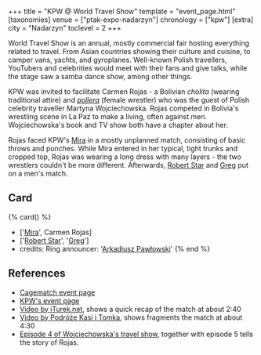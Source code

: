 +++
title = "KPW @ World Travel Show"
template = "event_page.html"
[taxonomies]
venue = ["ptak-expo-nadarzyn"]
chronology = ["kpw"]
[extra]
city = "Nadarzyn"
toclevel = 2
+++

World Travel Show is an annual, mostly commercial fair hosting everything related to travel.
From Asian countries showing their culture and cuisine, to camper vans, yachts, and gyroplanes. Well-known Polish travellers, YouTubers and celebrities would meet with their fans and give talks, while the stage saw a samba dance show, among other things.

KPW was invited to facilitate Carmen Rojas - a Bolivian _cholita_ (wearing traditional attire) and [_pollera_][cholitas-guardian] (female wrestler) who was the guest of Polish celebrity traveller Martyna Wojciechowska. Rojas competed in Bolivia's wrestling scene in La Paz to make a living, often against men. Wojciechowska's book and TV show both have a chapter about her.

Rojas faced KPW's [Mira](@/w/mira.md) in a mostly unplanned match, consisting of basic throws and punches. While Mira entered in her typical, tight trunks and cropped top, Rojas was wearing a long dress with many layers - the two wrestlers couldn't be more different. Afterwards, [Robert Star](@/w/robert-star.md) and [Greg](@/w/greg.md) put on a men's match.

## Card

{% card() %}
- ['[Mira](@/w/mira.md)', Carmen Rojas]
- ['[Robert Star](@/w/robert-star.md)', '[Greg](@/w/greg.md)']
- credits:
    Ring announcer: '[Arkadiusz Pawłowski](@/w/pan-pawlowski.md)'
{% end %}

## References

* [Cagematch event page](https://www.cagematch.net/?id=1&nr=188297)
* [KPW's event page](https://kpwrestling.pl/events/world-travel-show/)
* [Video by iTurek.net](https://www.youtube.com/watch?v=2ysJJVT4B90), shows a quick recap of the match at about 2:40
* [Video by Podróże Kasi i Tomka](https://www.youtube.com/watch?v=roqqL8ru1ko), shows fragments the match at about 4:30
* [Episode 4 of Wojciechowska's travel show](https://player.pl/programy-online/kobieta-na-krancu-swiata-odcinki,87/odcinek-4,S01E04,1435), together with episode 5 tells the story of Rojas.

[cholitas-guardian]: https://www.theguardian.com/world/gallery/2018/feb/22/rise-bolivia-indigenous-cholitas-in-pictures

